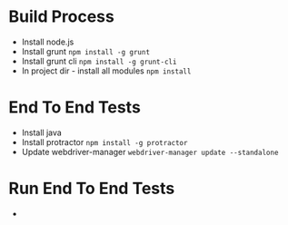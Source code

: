 
# Build Process
* Install node.js
* Install grunt `npm install -g grunt`
* Install grunt cli `npm install -g grunt-cli`
* In project dir - install all modules `npm install`

# End To End Tests
* Install java
* Install protractor `npm install -g protractor`
* Update webdriver-manager `webdriver-manager update --standalone`

# Run End To End Tests
* 



